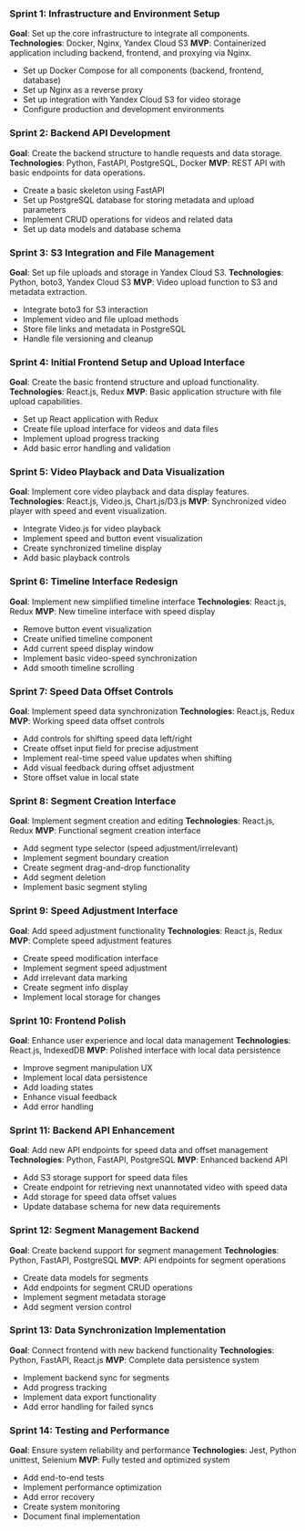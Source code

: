 ### Sprint 1: Infrastructure and Environment Setup
**Goal**: Set up the core infrastructure to integrate all components.
**Technologies**: Docker, Nginx, Yandex Cloud S3
**MVP**: Containerized application including backend, frontend, and proxying via Nginx.
- Set up Docker Compose for all components (backend, frontend, database)
- Set up Nginx as a reverse proxy
- Set up integration with Yandex Cloud S3 for video storage
- Configure production and development environments

### Sprint 2: Backend API Development
**Goal**: Create the backend structure to handle requests and data storage.
**Technologies**: Python, FastAPI, PostgreSQL, Docker
**MVP**: REST API with basic endpoints for data operations.
- Create a basic skeleton using FastAPI
- Set up PostgreSQL database for storing metadata and upload parameters
- Implement CRUD operations for videos and related data
- Set up data models and database schema

### Sprint 3: S3 Integration and File Management
**Goal**: Set up file uploads and storage in Yandex Cloud S3.
**Technologies**: Python, boto3, Yandex Cloud S3
**MVP**: Video upload function to S3 and metadata extraction.
- Integrate boto3 for S3 interaction
- Implement video and file upload methods
- Store file links and metadata in PostgreSQL
- Handle file versioning and cleanup

### Sprint 4: Initial Frontend Setup and Upload Interface
**Goal**: Create the basic frontend structure and upload functionality.
**Technologies**: React.js, Redux
**MVP**: Basic application structure with file upload capabilities.
- Set up React application with Redux
- Create file upload interface for videos and data files
- Implement upload progress tracking
- Add basic error handling and validation

### Sprint 5: Video Playback and Data Visualization
**Goal**: Implement core video playback and data display features.
**Technologies**: React.js, Video.js, Chart.js/D3.js
**MVP**: Synchronized video player with speed and event visualization.
- Integrate Video.js for video playback
- Implement speed and button event visualization
- Create synchronized timeline display
- Add basic playback controls

### Sprint 6: Timeline Interface Redesign
**Goal**: Implement new simplified timeline interface
**Technologies**: React.js, Redux
**MVP**: New timeline interface with speed display
- Remove button event visualization
- Create unified timeline component
- Add current speed display window
- Implement basic video-speed synchronization
- Add smooth timeline scrolling

### Sprint 7: Speed Data Offset Controls
**Goal**: Implement speed data synchronization
**Technologies**: React.js, Redux
**MVP**: Working speed data offset controls
- Add controls for shifting speed data left/right
- Create offset input field for precise adjustment
- Implement real-time speed value updates when shifting
- Add visual feedback during offset adjustment
- Store offset value in local state

### Sprint 8: Segment Creation Interface
**Goal**: Implement segment creation and editing
**Technologies**: React.js, Redux
**MVP**: Functional segment creation interface
- Add segment type selector (speed adjustment/irrelevant)
- Implement segment boundary creation
- Create segment drag-and-drop functionality
- Add segment deletion
- Implement basic segment styling

### Sprint 9: Speed Adjustment Interface
**Goal**: Add speed adjustment functionality
**Technologies**: React.js, Redux
**MVP**: Complete speed adjustment features
- Create speed modification interface
- Implement segment speed adjustment
- Add irrelevant data marking
- Create segment info display
- Implement local storage for changes

### Sprint 10: Frontend Polish
**Goal**: Enhance user experience and local data management
**Technologies**: React.js, IndexedDB
**MVP**: Polished interface with local data persistence
- Improve segment manipulation UX
- Implement local data persistence
- Add loading states
- Enhance visual feedback
- Add error handling

### Sprint 11: Backend API Enhancement
**Goal**: Add new API endpoints for speed data and offset management
**Technologies**: Python, FastAPI, PostgreSQL
**MVP**: Enhanced backend API
- Add S3 storage support for speed data files
- Create endpoint for retrieving next unannotated video with speed data
- Add storage for speed data offset values
- Update database schema for new data requirements

### Sprint 12: Segment Management Backend
**Goal**: Create backend support for segment management
**Technologies**: Python, FastAPI, PostgreSQL
**MVP**: API endpoints for segment operations
- Create data models for segments
- Add endpoints for segment CRUD operations
- Implement segment metadata storage
- Add segment version control

### Sprint 13: Data Synchronization Implementation
**Goal**: Connect frontend with new backend functionality
**Technologies**: Python, FastAPI, React.js
**MVP**: Complete data persistence system
- Implement backend sync for segments
- Add progress tracking
- Implement data export functionality
- Add error handling for failed syncs

### Sprint 14: Testing and Performance
**Goal**: Ensure system reliability and performance
**Technologies**: Jest, Python unittest, Selenium
**MVP**: Fully tested and optimized system
- Add end-to-end tests
- Implement performance optimization
- Add error recovery
- Create system monitoring
- Document final implementation